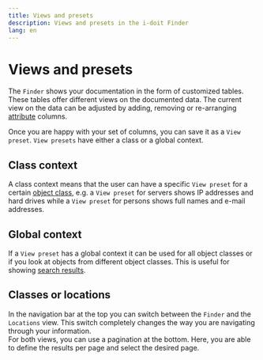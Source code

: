 ```yaml
---
title: Views and presets
description: Views and presets in the i-doit Finder
lang: en
---
```


# Views and presets

The `Finder` shows your documentation in the form of customized tables. These tables offer different views on the documented data. The current view on the data can be adjusted by adding, removing or re-arranging [attribute](../basics/categories-and-attributes.md) columns.

Once you are happy with your set of columns, you can save it as a `View preset`. `View presets` have either a class or a global context.

## Class context

A class context means that the user can have a specific `View preset` for a certain [object class](../basics/classes.md), e.g. a `View preset` for servers shows IP addresses and hard drives while a `View preset` for persons shows full names and e-mail addresses.

## Global context

If a `View preset` has a global context it can be used for all object classes or if you look at objects from different object classes. This is useful for showing [search results](search-filters-and-reports.md).

## Classes or locations

In the navigation bar at the top you can switch between the `Finder` and the `Locations` view. This switch completely changes the way you are navigating through your information.  
For both views, you can use a pagination at the bottom. Here, you are able to define the results per page and select the desired page.

